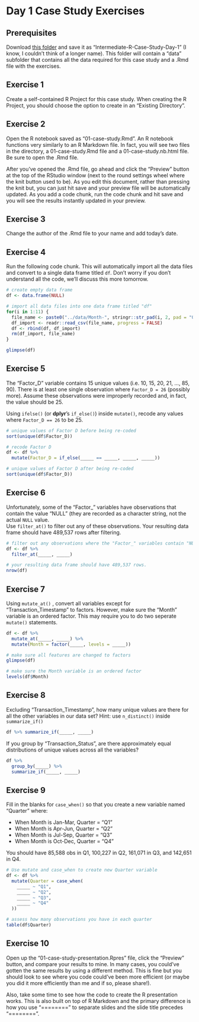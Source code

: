 Day 1 Case Study Exercises
================

## Prerequisites

Download [this folder](http://bit.ly/2BTQ3gr) and save it as
“Intermediate-R-Case-Study-Day-1” (I know, I couldn’t think of a
longer name). This folder will contain a “data” subfolder that contains
all the data required for this case study and a .Rmd file with the
exercises.

## Exercise 1

Create a self-contained R Project for this case study. When creating the
R Project, you should choose the option to create in an “Existing
Directory”.

## Exercise 2

Open the R notebook saved as “01-case-study.Rmd”. An R notebook
functions very similarly to an R Markdown file. In fact, you will see
two files in the directory, a 01-case-study.Rmd file and a
01-case-study.nb.html file. Be sure to open the .Rmd file.

After you’ve opened the .Rmd file, go ahead and click the “Preview”
button at the top of the RStudio window (next to the round settings
wheel where the knit button used to be). As you edit this document,
rather than pressing the knit but, you can just hit save and your
preview file will be automatically updated. As you add a code chunk, run
the code chunk and hit save and you will see the results instantly
updated in your preview.

## Exercise 3

Change the author of the .Rmd file to your name and add today’s date.

## Exercise 4

Run the following code chunk. This will automatically import all the
data files and convert to a single data frame titled `df`. Don’t worry
if you don’t understand all the code, we’ll discuss this more tomorrow.

``` r
# create empty data frame
df <- data.frame(NULL)

# import all data files into one data frame titled "df"
for(i in 1:11) {
  file_name <- paste0("../data/Month-", stringr::str_pad(i, 2, pad = "0"), ".csv")
  df_import <- readr::read_csv(file_name, progress = FALSE)
  df <- rbind(df, df_import)
  rm(df_import, file_name)
}

glimpse(df)
```

## Exercise 5

The “Factor\_D” variable contains 15 unique values (i.e. 10, 15, 20, 21,
…, 85, 90). There is at least one single observation where `Factor_D
= 26` (possibly more). Assume these observations were improperly
recorded and, in fact, the value should be 25.

Using `ifelse()` (or **dplyr**’s `if_else()`) inside `mutate()`, recode
any values where `Factor_D == 26` to be 25.

``` r
# unique values of Factor D before being re-coded
sort(unique(df$Factor_D))

# recode Factor D
df <- df %>%
  mutate(Factor_D = if_else(_____ == _____, _____, _____))

# unique values of Factor D after being re-coded
sort(unique(df$Factor_D))
```

## Exercise 6

Unfortunately, some of the “Factor\_” variables have observations that
contain the value “NULL” (they are recorded as a character string, not
the actual `NULL` value.  
Use `filter_at()` to filter out any of these observations. Your
resulting data frame should have 489,537 rows after
filtering.

``` r
# filter out any observations where the "Factor_" variables contain "NULL"
df <- df %>%
  filter_at(_____, _____)

# your resulting data frame should have 489,537 rows.
nrow(df)
```

## Exercise 7

Using `mutate_at()` , convert all variables except for
“Transaction\_Timestamp” to factors. However, make sure the “Month”
variable is an ordered factor. This may require you to do two seperate
`mutate()` statements.

``` r
df <- df %>%
  mutate_at(_____, _____) %>%
  mutate(Month = factor(_____, levels = _____))

# make sure all features are changed to factors
glimpse(df)

# make sure the Month variable is an ordered factor
levels(df$Month)
```

## Exercise 8

Excluding “Transaction\_Timestamp”, how many unique values are there for
all the other variables in our data set? Hint: use `n_distinct()` inside
`summarize_if()`

``` r
df %>% summarize_if(_____, _____)
```

If you group by “Transaction\_Status”, are there approximately equal
distributions of unique values across all the variables?

``` r
df %>%
  group_by(_____) %>%
  summarize_if(_____, _____)
```

## Exercise 9

Fill in the blanks for `case_when()` so that you create a new variable
named “Quarter” where:

  - When Month is Jan-Mar, Quarter = “Q1”
  - When Month is Apr-Jun, Quarter = “Q2”
  - When Month is Jul-Sep, Quarter = “Q3”
  - When Month is Oct-Dec, Quarter = “Q4”

You should have 85,588 obs in Q1, 100,227 in Q2, 161,071 in Q3, and
142,651 in Q4.

``` r
# Use mutate and case_when to create new Quarter variable
df <- df %>%
  mutate(Quarter = case_when(
    _____ ~ "Q1",
    _____ ~ "Q2",
    _____ ~ "Q3",
    _____ ~ "Q4"
  ))

# assess how many observations you have in each quarter
table(df$Quarter)
```

## Exercise 10

Open up the “01-case-study-presentation.Rpres” file, click the “Preview”
button, and compare your results to mine. In many cases, you could’ve
gotten the same results by using a different method. This is fine but
you should look to see where you code could’ve been more efficient (or
maybe you did it more efficiently than me and if so, please share\!).

Also, take some time to see how the code to create the R presentation
works. This is also built on top of R Markdown and the primary
difference is how you use “========” to separate slides and the slide
title precedes “========”.
